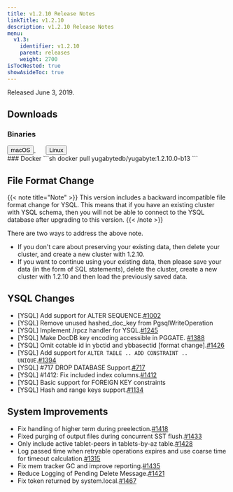 ```yaml
---
title: v1.2.10 Release Notes
linkTitle: v1.2.10
description: v1.2.10 Release Notes
menu:
  v1.3:
    identifier: v1.2.10
    parent: releases
    weight: 2700
isTocNested: true
showAsideToc: true
---
```


Released June 3, 2019.

## Downloads
### Binaries
<a class="download-binary-link" href="https://downloads.yugabyte.com/yugabyte-ce-1.2.10.0-darwin.tar.gz">
  <button>
    <i class="fab fa-apple"></i><span class="download-text">macOS</span>
  </button>
</a>
&nbsp; &nbsp; &nbsp; 
<a class="download-binary-link" href="https://downloads.yugabyte.com/yugabyte-ce-1.2.10.0-linux.tar.gz">
  <button>
    <i class="fab fa-linux"></i><span class="download-text">Linux</span>
  </button>
</a>
<br />
### Docker
```sh
docker pull yugabytedb/yugabyte:1.2.10.0-b13
```

## File Format Change

{{< note title="Note" >}}
This version includes a backward incompatible file format change for YSQL. This means that if you have an existing cluster with YSQL schema, then you will not be able to connect to the YSQL database after upgrading to this version.
{{< /note >}}

There are two ways to address the above note.

* If you don't care about preserving your existing data, then delete your cluster, and create a new cluster with 1.2.10. 
* If you want to continue using your existing data, then please save your data (in the form of
  SQL statements), delete the cluster, create a new cluster with 1.2.10 and then load the previously saved data.

## YSQL Changes
* [YSQL] Add support for ALTER SEQUENCE.[#1002](https://github.com/Yugabyte/yugabyte-db/issues/1002)
* [YSQL] Remove unused hashed_doc_key from PgsqlWriteOperation 
* [YSQL] Implement /rpcz handler for YSQL.[#1245](https://github.com/Yugabyte/yugabyte-db/issues/1245)
* [YSQL] Make DocDB key encoding accessible in PGGATE.
  [#1388](https://github.com/Yugabyte/yugabyte-db/issues/1388)
* [YSQL] Omit cotable id in ybctid and ybbasectid [format
  change].[#1426](https://github.com/Yugabyte/yugabyte-db/issues/1426) 
* [YSQL] Add support for `ALTER TABLE .. ADD CONSTRAINT ..
  UNIQUE`.[#1394](https://github.com/Yugabyte/yugabyte-db/issues/1394)
* [YSQL] #717 DROP DATABASE Support.[#717](https://github.com/Yugabyte/yugabyte-db/issues/717)
* [YSQL] #1412: Fix included index
  columns.[#1412](https://github.com/Yugabyte/yugabyte-db/issues/1412)
* [YSQL] Basic support for FOREIGN KEY constraints
* [YSQL] Hash and range keys support.[#1134](https://github.com/Yugabyte/yugabyte-db/issues/1134)


## System Improvements
* Fix handling of higher term during
  preelection.[#1418](https://github.com/Yugabyte/yugabyte-db/issues/1418)
* Fixed purging of output files during concurrent SST
  flush.[#1433](https://github.com/Yugabyte/yugabyte-db/issues/1433)
* Only include active tablet-peers in tablets-by-az
  table.[#1428](https://github.com/Yugabyte/yugabyte-db/issues/1428)
* Log passed time when retryable operations expires and use coarse time for timeout
   calculation.[#1315](https://github.com/Yugabyte/yugabyte-db/issues/1315)
* Fix mem tracker GC and improve
  reporting.[#1435](https://github.com/Yugabyte/yugabyte-db/issues/1435)
* Reduce Logging of Pending Delete
  Message.[#1421](https://github.com/Yugabyte/yugabyte-db/issues/1421)
* Fix token returned by system.local.[#1467](https://github.com/Yugabyte/yugabyte-db/issues/1467)

